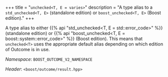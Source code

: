 +++
title = "`unchecked<T, E = varies>`"
description = "A type alias to a `std_unchecked<T, E>` (standalone edition) or `boost_unchecked<T, E>` (Boost edition)."
+++

A type alias to either {{% api "std_unchecked<T, E = std::error_code>" %}} (standalone edition) or {{% api "boost_unchecked<T, E = boost::system::error_code>" %}} (Boost edition). This means that `unchecked<T>` uses the appropriate default alias depending on which edition of Outcome is in use.

*Namespace*: `BOOST_OUTCOME_V2_NAMESPACE`

*Header*: `<boost/outcome/result.hpp>`
